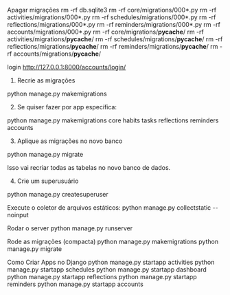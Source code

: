 Apagar migrações
rm -rf db.sqlite3
rm -rf core/migrations/000*.py
rm -rf activities/migrations/000*.py
rm -rf schedules/migrations/000*.py
rm -rf reflections/migrations/000*.py
rm -rf reminders/migrations/000*.py
rm -rf accounts/migrations/000*.py
rm -rf core/migrations/__pycache__/
rm -rf activities/migrations/__pycache__/
rm -rf schedules/migrations/__pycache__/
rm -rf reflections/migrations/__pycache__/
rm -rf reminders/migrations/__pycache__/
rm -rf accounts/migrations/__pycache__/


login
http://127.0.0.1:8000/accounts/login/


1. Recrie as migrações

python manage.py makemigrations

2. Se quiser fazer por app específica:

python manage.py makemigrations core habits tasks reflections reminders accounts

3. Aplique as migrações no novo banco

python manage.py migrate

Isso vai recriar todas as tabelas no novo banco de dados. 

4. Crie um superusuário

python manage.py createsuperuser

Execute o coletor de arquivos estáticos:
python manage.py collectstatic --noinput

Rodar o server
python manage.py runserver

Rode as migrações (compacta)
python manage.py makemigrations
python manage.py migrate

Como Criar Apps no Django
python manage.py startapp activities
python manage.py startapp schedules
python manage.py startapp dashboard
python manage.py startapp reflections
python manage.py startapp reminders
python manage.py startapp accounts